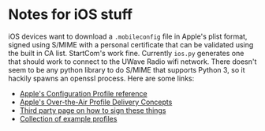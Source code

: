 # Notes for iOS stuff
iOS devices want to download a `.mobileconfig` file in Apple's plist format, signed using S/MIME
with a personal certificate that can be validated using the built in CA list. StartCom's work fine.
Currently `ios.py` generates one that should work to connect to the UWave Radio wifi network. There
doesn't seem to be any python library to do S/MIME that supports Python 3, so it hackily spawns
an openssl process.
Here are some links:
* [Apple's Configuration Profile reference](https://developer.apple.com/library/ios/featuredarticles/iPhoneConfigurationProfileRef/Introduction/Introduction.html)
* [Apple's Over-the-Air Profile Delivery Concepts](https://developer.apple.com/library/ios/documentation/NetworkingInternet/Conceptual/iPhoneOTAConfiguration/OTASecurity/OTASecurity.html)
* [Third party page on how to sign these things](https://wiki.geant.org/display/tcs/Sign+Apple+mobileconfig+files)
* [Collection of example profiles](https://github.com/nmcspadden/Profiles)
